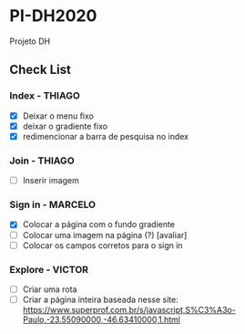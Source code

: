 # PI-DH2020
Projeto DH


## Check List

### Index - THIAGO
- [X] Deixar o menu fixo
- [X] deixar o gradiente fixo
- [X] redimencionar a barra de pesquisa no index

### Join - THIAGO
- [ ] Inserir imagem

### Sign in - MARCELO
- [X] Colocar a página com o fundo gradiente
- [ ] Colocar uma imagem na página (?) [avaliar]
- [ ] Colocar os campos corretos para o sign in

### Explore - VICTOR
- [ ] Criar uma rota
- [ ] Criar a página inteira baseada nesse site: <https://www.superprof.com.br/s/javascript,S%C3%A3o-Paulo,-23.55090000,-46.63410000,1.html>
